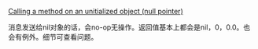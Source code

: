 [Calling a method on an unitialized object (null pointer)](http://stackoverflow.com/questions/2696891/calling-a-method-on-an-unitialized-object-null-pointer)

消息发送给nil对象的话，会no-op无操作。返回值基本上都会是nil，0，0.0。也会有例外。细节可查看问题。

